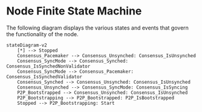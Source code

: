 # Node Finite State Machine

The following diagram displays the various states and events that govern the functionality of the node.

```mermaid
stateDiagram-v2
    [*] --> Stopped
    Consensus_Pacemaker --> Consensus_Unsynched: Consensus_IsUnsynched
    Consensus_SyncMode --> Consensus_Synched: Consensus_IsSynchedNonValidator
    Consensus_SyncMode --> Consensus_Pacemaker: Consensus_IsSynchedValidator
    Consensus_Synched --> Consensus_Unsynched: Consensus_IsUnsynched
    Consensus_Unsynched --> Consensus_SyncMode: Consensus_IsSyncing
    P2P_Bootstrapped --> Consensus_Unsynched: Consensus_IsUnsynched
    P2P_Bootstrapping --> P2P_Bootstrapped: P2P_IsBootstrapped
    Stopped --> P2P_Bootstrapping: Start
```